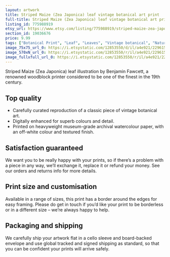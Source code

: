 ```yaml
---
layout: artwork
title: Striped Maize (Zea Japonica) leaf vintage botanical art print
full-title: Striped Maize (Zea Japonica) leaf vintage botanical art print
listing_id: 775988919
etsy_url: https://www.etsy.com/listing/775988919/striped-maize-zea-japonica-leaf-vintage?utm_source=ds&utm_medium=api&utm_campaign=api
section_id: 19036676
price: 9.99
tags: ["Botanical Print", "Leaf", "Leaves", "Vintage botanical", "Nature", "Botanical", "Garden", "Leaf print", "Kitchen print", "Vintage wall art", "Gift print", "Gardening", "Josephs coat"]
image_75x75_url_0: https://i.etsystatic.com/12853550/d/il/a4e921/2296153336/il_75x75.2296153336_54qw.jpg?version=0
image_570xN_url_0: https://i.etsystatic.com/12853550/r/il/a4e921/2296153336/il_570xN.2296153336_54qw.jpg
image_fullxfull_url_0: https://i.etsystatic.com/12853550/r/il/a4e921/2296153336/il_fullxfull.2296153336_54qw.jpg
---
```

Striped Maize (Zea Japonica) leaf illustration by Benjamin Fawcett, a renowned woodblock printer considered to be one of the finest in the 19th century.

## Top quality

* Carefully curated reproduction of a classic piece of vintage botanical art.
* Digitally enhanced for superb colours and detail.
* Printed on heavyweight museum-grade archival watercolour paper, with an off-white colour and textured finish.

## Satisfaction guaranteed

We want you to be really happy with your prints, so if there’s a problem with a piece in any way, we’ll exchange it, replace it or refund your money. See our orders and returns info for more details. 

## Print size and customisation

Available in a range of sizes, this print has a border around the edges for easy framing. Please do get in touch if you’d like your print to be borderless or in a different size – we’re always happy to help.

## Packaging and shipping

We carefully ship your artwork flat in a cello sleeve and board-backed envelope and use global tracked and signed shipping as standard, so that you can be confident your prints will arrive safely.
